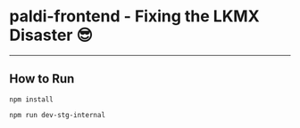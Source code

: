 # paldi-frontend - Fixing the LKMX Disaster 😎
---
## How to Run

`npm install`

`npm run dev-stg-internal`


